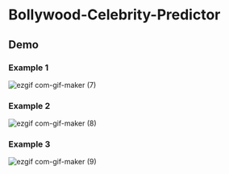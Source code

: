 # Bollywood-Celebrity-Predictor

## Demo 

### Example 1 

![ezgif com-gif-maker (7)](https://user-images.githubusercontent.com/55491344/143391623-644296ed-b038-4854-84e6-bfaf9c9a28ac.gif)

### Example 2
![ezgif com-gif-maker (8)](https://user-images.githubusercontent.com/55491344/143391990-f725b36b-0def-4aab-bbfd-e49823c4ee43.gif)


### Example 3
![ezgif com-gif-maker (9)](https://user-images.githubusercontent.com/55491344/143392211-f1206824-1c3f-47b5-95eb-811948b61dc5.gif)
